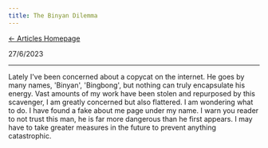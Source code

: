 ```yaml
---
title: The Binyan Dilemma
---
```


[← Articles Homepage](Articles.md)

27/6/2023
____________________
Lately I've been concerned about a copycat on the internet. He goes by many names, 'Binyan', 'Bingbong', but nothing can truly encapsulate his energy. Vast amounts of my work have been stolen and repurposed by this scavenger, I am greatly concerned but also flattered. I am wondering what to do. I have found a fake about me page under my name. I warn you reader to not trust this man, he is far more dangerous than he first appears. I may have to take greater measures in the future to prevent anything catastrophic.